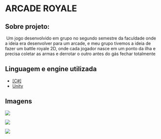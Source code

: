 # **ARCADE ROYALE**

## **Sobre projeto:**

​	Um jogo desenvolvido em grupo no segundo semestre da faculdade onde a ideia era desenvolver para um arcade, e meu grupo tivemos  a ideia de fazer um battle royale 2D, onde cada jogador nasce em um ponto da ilha e precisa coletar as armas e derrotar o outro antes do gás fechar totalmente 

## **Linguagem e engine utilizada**

- [[C#]](https://docs.microsoft.com/pt-br/dotnet/csharp/)
- [Unity](https://unity.com/pt)

## Imagens 

![](https://imgur.com/dIYi9bu)

![](https://imgur.com/g5gAUrh)

![](https://imgur.com/71ky8jE)